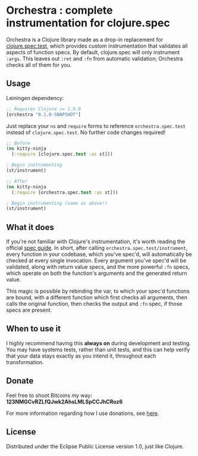 # Orchestra : complete instrumentation for clojure.spec
Orchestra is a Clojure library made as a drop-in replacement for
[clojure.spec.test](https://clojure.org/guides/spec), which provides custom
instrumentation that validates all aspects of function specs. By default,
clojure.spec will only instrument `:args`.  This leaves out `:ret` and `:fn`
from automatic validation; Orchestra checks all of them for you.

## Usage
Leiningen dependency:

```clojure
;; Requires Clojure >= 1.9.0
[orchestra "0.1.0-SNAPSHOT"]
```

Just replace your `ns` and `require` forms to reference `orchestra.spec.test`
instead of `clojure.spec.test`. No further code changes required!

```clojure
;; Before
(ns kitty-ninja
  (:require [clojure.spec.test :as st]))

; Begin instrumenting
(st/instrument)

;; After
(ns kitty-ninja
  (:require [orchestra.spec.test :as st]))

; Begin instrumenting (same as above!)
(st/instrument)
```

## What it does
If you're not familiar with Clojure's instrumentation, it's worth reading the
official [spec
guide](https://clojure.org/guides/spec#_instrumentation_and_testing). In short,
after calling `orchestra.spec.test/instrument`, every function in your codebase,
which you've spec'd, will automatically be checked at every single invocation.
Every argument you've spec'd will be validated, along with return value specs,
and the more powerful `:fn` specs, which operate on both the function's
arguments and the generated return value.

This magic is possible by rebinding the var, to which your spec'd functions are
bound, with a different function which first checks all arguments, then calls
the original function, then checks the output and `:fn` spec, if those specs are
present.

## When to use it
I highly recommend having this **always on** during development and testing. You
may have systems tests, rather than unit tests, and this can help verify that
your data stays exactly as you intend it, throughout each transformation.

## Donate
Feel free to shoot Bitcoins my way: **123NMGCvRZLfQJwk2AhsLMLSpCCJhCRoz6**

For more information regarding how I use donations, see
[here](http://jeaye.com/donate/).

## License
Distributed under the Eclipse Public License version 1.0, just like Clojure.
